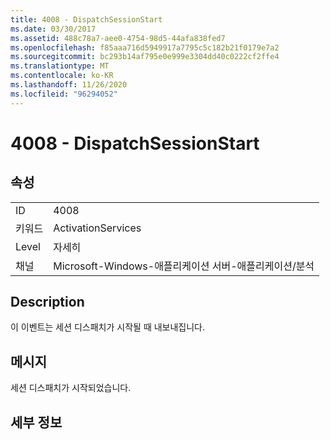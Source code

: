 ```yaml
---
title: 4008 - DispatchSessionStart
ms.date: 03/30/2017
ms.assetid: 488c78a7-aee0-4754-98d5-44afa838fed7
ms.openlocfilehash: f85aaa716d5949917a7795c5c182b21f0179e7a2
ms.sourcegitcommit: bc293b14af795e0e999e3304dd40c0222cf2ffe4
ms.translationtype: MT
ms.contentlocale: ko-KR
ms.lasthandoff: 11/26/2020
ms.locfileid: "96294052"
---
```

# <a name="4008---dispatchsessionstart"></a>4008 - DispatchSessionStart

## <a name="properties"></a>속성  
  
|||  
|-|-|  
|ID|4008|  
|키워드|ActivationServices|  
|Level|자세히|  
|채널|Microsoft-Windows-애플리케이션 서버-애플리케이션/분석|  
  
## <a name="description"></a>Description  

 이 이벤트는 세션 디스패치가 시작될 때 내보내집니다.  
  
## <a name="message"></a>메시지  

 세션 디스패치가 시작되었습니다.  
  
## <a name="details"></a>세부 정보
